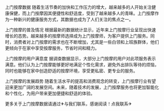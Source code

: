 上门按摩数据
随着生活节奏的加快和工作压力的增大，越来越多的人开始关注健康保健，而上门按摩因其便捷性和舒适度，受到了越来越多人的青睐。上门按摩作为一种新兴的健康服务方式，其数据也成为了人们关注的焦点之一。

上门按摩的普及情况
根据最新的数据统计显示，近年来上门按摩行业呈现出快速增长的态势。越来越多的按摩师选择成为上门按摩师，为客户提供上门服务。同时，消费者对上门按摩的需求也在不断增加，尤其是一些白领和上班族群体，他们更倾向于在家中享受按摩服务，节省时间和精力。

上门按摩的用户满意度
据调查数据显示，大部分上门按摩的用户对此项服务表示满意。他们认为上门按摩能够更好地满足个性化需求，避免外出排队等待的烦恼，同时也能够在家中创造舒适的按摩环境，享受更私密、更专业的服务。

上门按摩的发展趋势
随着生活水平的提高和消费观念的转变，上门按摩行业有望迎来更加广阔的发展空间。未来，随着技术的发展，上门按摩服务也将更加智能化和个性化，为用户带来更加便捷和舒适的体验。

更多关于上门按摩数据请通过✈与我们联系，感谢阅读！点我联系✈
